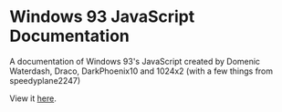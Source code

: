 # Windows 93 JavaScript Documentation
A documentation of Windows 93's JavaScript created by Domenic Waterdash, Draco, DarkPhoenix10 and 1024x2 (with a few things from speedyplane2247)

View it [here](https://darkphoenix10.github.io/windows93-js-docs/).
